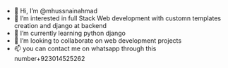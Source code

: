 - 👋 Hi, I’m @mhussnainahmad
- 👀 I’m interested in full Stack Web development with customn templates creation and django at backend
- 🌱 I’m currently learning python django
- 💞️ I’m looking to collaborate on web development projects
- 📫 you can contact me on whatsapp through this number+923014525262

<!---
mhussnainahmad/mhussnainahmad is a ✨ special ✨ repository because its `README.md` (this file) appears on your GitHub profile.
You can click the Preview link to take a look at your changes.
--->
